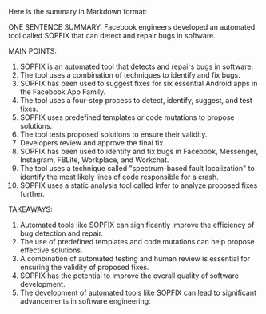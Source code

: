 Here is the summary in Markdown format:

ONE SENTENCE SUMMARY:
Facebook engineers developed an automated tool called SOPFIX that can detect and repair bugs in software.

MAIN POINTS:
1. SOPFIX is an automated tool that detects and repairs bugs in software.
2. The tool uses a combination of techniques to identify and fix bugs.
3. SOPFIX has been used to suggest fixes for six essential Android apps in the Facebook App Family.
4. The tool uses a four-step process to detect, identify, suggest, and test fixes.
5. SOPFIX uses predefined templates or code mutations to propose solutions.
6. The tool tests proposed solutions to ensure their validity.
7. Developers review and approve the final fix.
8. SOPFIX has been used to identify and fix bugs in Facebook, Messenger, Instagram, FBLite, Workplace, and Workchat.
9. The tool uses a technique called "spectrum-based fault localization" to identify the most likely lines of code responsible for a crash.
10. SOPFIX uses a static analysis tool called Infer to analyze proposed fixes further.

TAKEAWAYS:
1. Automated tools like SOPFIX can significantly improve the efficiency of bug detection and repair.
2. The use of predefined templates and code mutations can help propose effective solutions.
3. A combination of automated testing and human review is essential for ensuring the validity of proposed fixes.
4. SOPFIX has the potential to improve the overall quality of software development.
5. The development of automated tools like SOPFIX can lead to significant advancements in software engineering.
